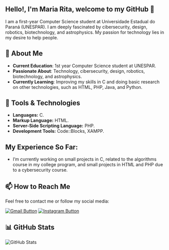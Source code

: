 ## Hello!, I'm Maria Rita, welcome to my GitHub 👋

I am a first-year Computer Science student at Universidade Estadual do Paraná (UNESPAR). I am deeply fascinated by cibersecurity, design, robotics, biotechnology, and astrophysics. My passion for technology lies in my desire to help people.

## 🚀 About Me

- **Current Education**: 1st year Computer Science student at UNESPAR.
- **Passionate About**: Technology, cibersecurity, design, robotics, biotechnology, and astrophysics.
- **Currently Learning**: Improving my skills in C and doing basic research on other technologies, such as HTML, PHP, Java, and Python.

## 🔧 Tools & Technologies

- **Languages:** C.
- **Markup Language:** HTML.
- **Server-Side Scripting Language:** PHP.
- **Development Tools:** Code::Blocks, XAMPP.

## My Experience So Far:
- I’m currently working on small projects in C, related to the algorithms course in my college program, and small projects in HTML and PHP due to a cybersecurity course.

## 📫 How to Reach Me

Feel free to contact me or follow my social media:

[![Gmail Button](https://rockcontent.com/br/wp-content/uploads/sites/2/2019/07/gmail-1024x538.png)](mailto:mariacampana121@gmail.com)
[![Instagram Button](https://example.com/instagram-button.png)](https://www.instagram.com/mar.iacampana/)

## 📊 GitHub Stats

![GitHub Stats](https://github-readme-stats.vercel.app/api?username=MariaCampanaP&show_icons=true&hide_title=true&count_private=true&hide=prs)

